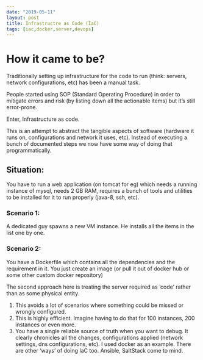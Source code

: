 ```yaml
---
date: "2019-05-11"
layout: post
title: Infrastructre as Code (IaC) 
tags: [iac,docker,server,devops]
---
```

# How it came to be?

Traditionally setting up infrastructure for the code to run (think: servers, network configurations, etc) has been a manual task.

People started using SOP (Standard Operating Procedure) in order to mitigate errors and risk (by listing down all the actionable items) but it’s still error-prone.

Enter, Infrastructure as code.

This is an attempt to abstract the tangible aspects of software (hardware it runs on, configurations and network it uses, etc). Instead of executing a bunch of documented steps we now have some way of doing that programmatically.

## Situation: 

You have to run a web application (on tomcat for eg) which needs a running instance of mysql, needs 2 GB RAM, requires a bunch of tools and utilities to be installed for it to run properly (java-8, ssh, etc).

### Scenario 1:

A dedicated guy spawns a new VM instance. He installs all the items in the list one by one.

### Scenario 2:

You have a Dockerfile which contains all the dependencies and the requirement in it. You just create an image (or pull it out of docker hub or some other custom docker repository)

The second approach here is treating the server required as ‘code’ rather than as some physical entity.

1. This avoids a lot of scenarios where something could be missed or wrongly configured.
2. This is highly efficient. Imagine having to do that for 100 instances, 200 instances or even more.
3. You have a single reliable source of truth when you want to debug. It clearly chronicles all the changes, configurations applied (network settings, dns configurations, etc).
I used docker as an example. There are other ‘ways’ of doing IaC too. Ansible, SaltStack come to mind.

